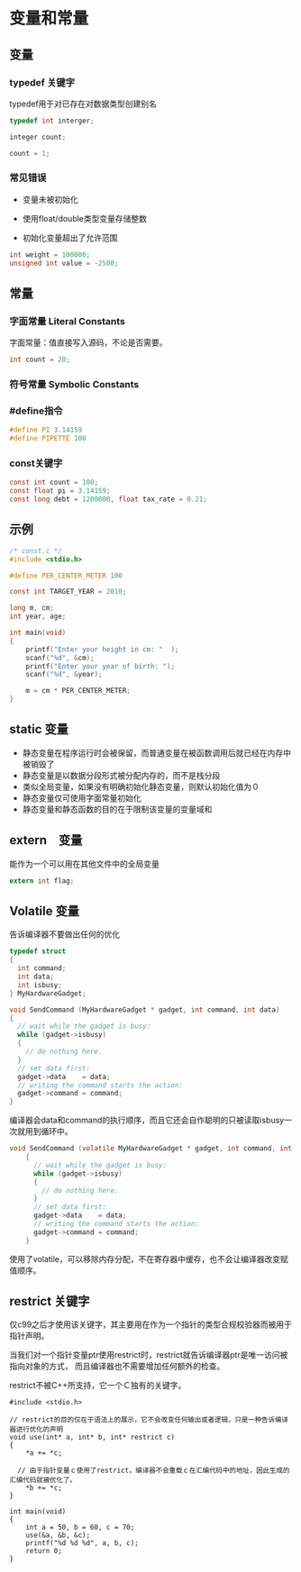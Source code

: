 # 变量和常量

## 变量

### typedef 关键字

typedef用于对已存在对数据类型创建别名

```c
typedef int interger;

integer count;

count = 1;
```

### 常见错误

- 变量未被初始化

- 使用float/double类型变量存储整数

- 初始化变量超出了允许范围

```c
int weight = 100000;
unsigned int value = -2500;
```

## 常量

### 字面常量 Literal Constants

字面常量：值直接写入源码，不论是否需要。

```c
int count = 20;
```

### 符号常量 Symbolic Constants

### #define指令

```c
#define PI 3.14159
#define PIPETTE 100
```

### const关键字

```c
const int count = 100;
const float pi = 3.14159;
const long debt = 1200000, float tax_rate = 0.21;
```

## 示例

```c
/* const.c */
#include <stdio.h>

#define PER_CENTER_METER 100

const int TARGET_YEAR = 2010;

long m, cm;
int year, age;

int main(void)
{
    printf("Enter your height in cm: "  );
    scanf("%d", &cm);
    printf("Enter your year of birth: ");
    scanf("%d", &year);

    m = cm * PER_CENTER_METER;
}
```

## static 变量

- 静态变量在程序运行时会被保留，而普通变量在被函数调用后就已经在内存中被销毁了
- 静态变量是以数据分段形式被分配内存的，而不是栈分段
- 类似全局变量，如果没有明确初始化静态变量，则默认初始化值为０
- 静态变量仅可使用字面常量初始化
- 静态变量和静态函数的目的在于限制该变量的变量域和

## extern　变量

能作为一个可以用在其他文件中的全局变量

```c
extern int flag;
```

## Volatile 变量

告诉编译器不要做出任何的优化

```c
typedef struct
{
  int command;
  int data;
  int isbusy;
} MyHardwareGadget;
```

```c
void SendCommand (MyHardwareGadget * gadget, int command, int data)
{
  // wait while the gadget is busy:
  while (gadget->isbusy)
  {
    // do nothing here.
  }
  // set data first:
  gadget->data    = data;
  // writing the command starts the action:
  gadget->command = command;
}
```

编译器会data和command的执行顺序，而且它还会自作聪明的只被读取isbusy一次就用到循环中。

```c
void SendCommand (volatile MyHardwareGadget * gadget, int command, int data)
    {
      // wait while the gadget is busy:
      while (gadget->isbusy)
      {
        // do nothing here.
      }
      // set data first:
      gadget->data    = data;
      // writing the command starts the action:
      gadget->command = command;
    }
```

使用了volatile，可以移除内存分配，不在寄存器中缓存，也不会让编译器改变赋值顺序。

## restrict 关键字

仅c99之后才使用该关键字，其主要用在作为一个指针的类型合规校验器而被用于指针声明。

当我们对一个指针变量ptr使用restrict时，restrict就告诉编译器ptr是唯一访问被指向对象的方式，
而且编译器也不需要增加任何额外的检查。

restrict不被C++所支持，它一个Ｃ独有的关键字。

```ｃ
#include <stdio.h>

// restrict的目的仅在于语法上的展示，它不会改变任何输出或者逻辑，只是一种告诉编译器进行优化的声明
void use(int* a, int* b, int* restrict c)
{
	*a += *c;

  // 由于指针变量ｃ使用了restrict，编译器不会重载ｃ在汇编代码中的地址，因此生成的汇编代码就被优化了。
	*b += *c;
}

int main(void)
{
	int a = 50, b = 60, c = 70;
	use(&a, &b, &c);
	printf("%d %d %d", a, b, c);
	return 0;
}
```
